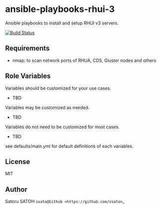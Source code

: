 # ansible-playbooks-rhui-3

Ansible playbooks to install and setup RHUI v3 servers.

[![Build Status](https://img.shields.io/travis/ssato/ansible-playbooks-rhui-3.png)](https://travis-ci.org/ssato/ansible-playbooks-rhui-3)

## Requirements

- nmap: to scan network ports of RHUA, CDS, Gluster nodes and others

## Role Variables

Variables should be customized for your use cases.

- TBD

Variables may be customized as needed.

- TBD

Variables do not need to be customized for most cases.

- TBD

see defaults/main.yml for default definitions of each variables.

## License

MIT

## Author

Satoru SATOH `ssato@Github <https://github.com/ssato>`_

<!-- vim:sw=2:ts=2:et:
-->
